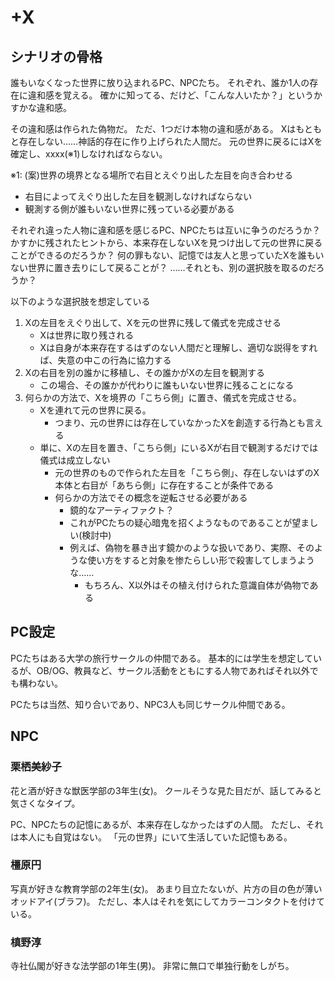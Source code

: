# +X

## シナリオの骨格

誰もいなくなった世界に放り込まれるPC、NPCたち。
それぞれ、誰か1人の存在に違和感を覚える。
確かに知ってる、だけど、「こんな人いたか？」というかすかな違和感。

その違和感は作られた偽物だ。
ただ、1つだけ本物の違和感がある。
Xはもともと存在しない……神話的存在に作り上げられた人間だ。
元の世界に戻るにはXを確定し、xxxx(※1)しなければならない。

※1: (案)世界の境界となる場所で右目とえぐり出した左目を向き合わせる

- 右目によってえぐり出した左目を観測しなければならない
- 観測する側が誰もいない世界に残っている必要がある

それぞれ違った人物に違和感を感じるPC、NPCたちは互いに争うのだろうか？
かすかに残されたヒントから、本来存在しないXを見つけ出して元の世界に戻ることができるのだろうか？
何の罪もない、記憶では友人と思っていたXを誰もいない世界に置き去りにして戻ることが？
……それとも、別の選択肢を取るのだろうか？

以下のような選択肢を想定している

1. Xの左目をえぐり出して、Xを元の世界に残して儀式を完成させる
    - Xは世界に取り残される
    - Xは自身が本来存在するはずのない人間だと理解し、適切な説得をすれば、失意の中この行為に協力する
2. Xの右目を別の誰かに移植し、その誰かがXの左目を観測する
    - この場合、その誰かが代わりに誰もいない世界に残ることになる
3. 何らかの方法で、Xを境界の「こちら側」に置き、儀式を完成させる。
    - Xを連れて元の世界に戻る。
      - つまり、元の世界には存在していなかったXを創造する行為とも言える
    - 単に、Xの左目を置き、「こちら側」にいるXが右目で観測するだけでは儀式は成立しない
      - 元の世界のもので作られた左目を「こちら側」、存在しないはずのX本体と右目が「あちら側」に存在することが条件である
      - 何らかの方法でその概念を逆転させる必要がある
        - 鏡的なアーティファクト？
        - これがPCたちの疑心暗鬼を招くようなものであることが望ましい(検討中)
        - 例えば、偽物を暴き出す鏡かのような扱いであり、実際、そのような使い方をすると対象を惨たらしい形で殺害してしまうような……
          - もちろん、X以外はその植え付けられた意識自体が偽物である

## PC設定

PCたちはある大学の旅行サークルの仲間である。
基本的には学生を想定しているが、OB/OG、教員など、サークル活動をともにする人物であればそれ以外でも構わない。

PCたちは当然、知り合いであり、NPC3人も同じサークル仲間である。

## NPC

### 栗栖美紗子

花と酒が好きな獣医学部の3年生(女)。
クールそうな見た目だが、話してみると気さくなタイプ。

PC、NPCたちの記憶にあるが、本来存在しなかったはずの人間。
ただし、それは本人にも自覚はない。
「元の世界」にいて生活していた記憶もある。

### 橿原円

写真が好きな教育学部の2年生(女)。
あまり目立たないが、片方の目の色が薄いオッドアイ(ブラフ)。
ただし、本人はそれを気にしてカラーコンタクトを付けている。

### 槙野淳

寺社仏閣が好きな法学部の1年生(男)。
非常に無口で単独行動をしがち。
